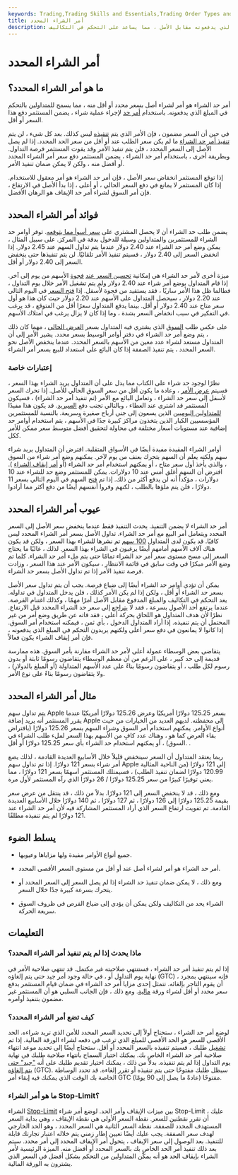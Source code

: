 ```yaml
---
keywords: Trading,Trading Skills and Essentials,Trading Order Types and Processes,Trading Skills,Trading Orders
title: أمر الشراء المحدد
description: أمر حد الشراء هو أمر لشراء أصل بسعر محدد أو أقل منه. يسمح الأمر للمتداولين بالتحكم في المبلغ الذي يدفعونه مقابل الأصل ، مما يساعد على التحكم في التكاليف.
---
```


# أمر الشراء المحدد
## ما هو أمر الشراء المحدد؟

أمر حد الشراء هو أمر لشراء أصل بسعر محدد أو أقل منه ، مما يسمح للمتداولين بالتحكم في المبلغ الذي يدفعونه. باستخدام [أمر حد](/limitorder) لإجراء عملية شراء ، يضمن المستثمر دفع هذا السعر أو أقل.

في حين أن السعر مضمون ، فإن الأمر الذي يتم [تنفيذه](/fill) ليس كذلك. بعد كل شيء ، لن يتم [تنفيذ أمر حد الشراء](/execution) ما لم يكن سعر الطلب عند أو أقل من سعر الحد المحدد. إذا لم يصل الأصل إلى السعر المحدد ، فلن يتم تنفيذ الأمر وقد يفوت المستثمر فرصة التداول. وبطريقة أخرى ، باستخدام أمر حد الشراء ، يضمن المستثمر دفع سعر أمر الشراء المحدد أو أفضل منه ، ولكن لا يمكن ضمان تنفيذ الأمر.

إذا توقع المستثمر انخفاض سعر الأصل ، فإن أمر حد الشراء هو أمر معقول للاستخدام. إذا كان المستثمر لا يمانع في دفع السعر الحالي ، أو أعلى ، إذا بدأ الأصل في الارتفاع ، فإن أمر السوق لشراء أمر حد الإيقاف هو الرهان الأفضل.

## فوائد أمر الشراء المحدد

يضمن طلب حد الشراء أن لا يحصل المشتري على [سعر أسوأ مما يتوقعه](/slippage). توفر أوامر حد الشراء للمستثمرين والمتداولين وسيلة للدخول بدقة في المركز. على سبيل المثال ، يمكن وضع أمر حد الشراء عند 2.40 دولار عندما يتم تداول السهم عند 2.45 دولار. إذا انخفض السعر إلى 2.40 دولار ، فسيتم تنفيذ الأمر تلقائيًا. لن يتم تنفيذها حتى ينخفض السعر إلى 2.40 دولار أو أقل.

ميزة أخرى لأمر حد الشراء هي إمكانية [تحسين السعر عند](/priceimprovement) [فجوة](/gap) الأسهم من يوم إلى آخر. إذا قام المتداول بوضع أمر شراء عند 2.40 دولار ولم يتم تشغيل الأمر خلال يوم التداول ، فطالما ظل هذا الأمر ساريًا ، فقد يستفيد من فجوة لأسفل. إذا [فتح السعر](/openingprice) في اليوم التالي عند 2.20 دولار ، سيحصل المتداول على الأسهم عند 2.20 دولار حيث كان هذا هو أول سعر متاح عند 2.40 دولار أو أقل. بينما يدفع المتداول سعرًا أقل من المتوقع ، قد يرغب في التفكير في سبب انخفاض السعر بشدة ، وما إذا كان لا يزال يرغب في امتلاك الأسهم.

على عكس طلب [السوق](/marketorder) الذي يشتري فيه المتداول بسعر [العرض الحالي](/ask) ، مهما كان ذلك ، يتم وضع أمر حد الشراء في دفتر أوامر الوسيط بسعر محدد. يشير الأمر إلى أن المتداول مستعد لشراء عدد معين من الأسهم بالسعر المحدد. عندما ينخفض الأصل نحو السعر المحدد ، يتم تنفيذ الصفقة إذا كان البائع على استعداد للبيع بسعر أمر الشراء.

### إعتبارات خاصة

نظرًا لوجود حد شراء على الكتاب مما يدل على أن المتداول يريد الشراء بهذا السعر ، فسيتم [عرض الأمر](/bid) ، وعادة ما يكون أقل من سعر السوق الحالي للأصل. إذا تحرك السعر لأسفل إلى سعر حد الشراء ، وتعامل البائع مع الأمر (تم تنفيذ أمر حد الشراء) ، فسيكون المستثمر قد اشترى عند العطاء ، وبالتالي تجنب دفع [السبريد](/bid-askspread). قد يكون هذا مفيدًا [للمتداولين اليوميين](/daytrader) الذين يسعون إلى جني أرباح صغيرة وسريعة. بالنسبة للمستثمرين المؤسسيين الكبار الذين يتخذون مراكز كبيرة جدًا في الأسهم ، يتم استخدام أوامر حد إضافية عند مستويات أسعار مختلفة في محاولة لتحقيق أفضل متوسط سعر ممكن للأمر ككل.

أوامر الشراء المقيدة مفيدة أيضًا في الأسواق المتقلبة. افترض أن المتداول يريد شراء سهم ولكنه يعلم أن السهم يتحرك بعنف من يوم لآخر. يمكنهم وضع أمر شراء من السوق ، والذي يأخذ أول سعر متاح ، أو يمكنهم استخدام أمر حد الشراء (أو [أمر إيقاف الشراء](/stoporder) ). افترض أن السهم أغلق أمس عند 10 دولارات. يمكن للمستثمر وضع حد للشراء عند 10 دولارات ، مؤكداً أنه لن يدفع أكثر من ذلك. إذا تم [فتح](/openingprice) السهم في اليوم التالي بسعر 11 دولارًا ، فلن يتم ملؤها بالطلب ، لكنهم وفروا أنفسهم أيضًا من دفع أكثر مما أرادوا.

## عيوب أمر الشراء المحدد

أمر حد الشراء لا يضمن التنفيذ. يحدث التنفيذ فقط عندما ينخفض سعر الأصل إلى السعر المحدد ويتعامل أمر البيع مع أمر حد الشراء. تداول الأصل بسعر أمر الشراء المحدد ليس كافيًا. قد يكون لدى المتداول [100 سهم](/boardlot) تم نشرها للشراء بهذا السعر ، ولكن قد يكون هناك آلاف الأسهم أمامهم أيضًا يرغبون في الشراء بهذا السعر. لذلك ، غالبًا ما يحتاج السعر إلى مسح مستوى سعر أمر حد الشراء تمامًا حتى يتم ملء أمر حد الشراء. كلما تم وضع الأمر مبكرًا في وقت سابق في قائمة الانتظار ، سيكون الأمر عند هذا السعر ، وزادت فرصة تنفيذ الأمر إذا تم تداول الأصل بسعر حد الشراء.

يمكن أن تؤدي أوامر حد الشراء أيضًا إلى ضياع فرصة. يجب أن يتم تداول سعر الأصل بسعر حد الشراء أو أقل ، ولكن إذا لم يكن الأمر كذلك ، فلن يدخل المتداول في تداوله. يعد التحكم في التكاليف والمبلغ المدفوع مقابل الأصل أمرًا مهمًا ، وكذلك اغتنام الفرصة. عندما يرتفع أحد الأصول بسرعة ، فقد لا [يتراجع](/pullback) إلى سعر حد الشراء المحدد قبل الارتفاع. نظرًا لأن هدف المتداول هو اللحاق بحركة أعلى ، فقد فاته عن طريق وضع أمر من غير المحتمل أن يتم تنفيذه. إذا أراد المتداول الدخول ، بأي ثمن ، فيمكنه استخدام أمر السوق. إذا كانوا لا يمانعون في دفع سعر أعلى ولكنهم يريدون التحكم في المبلغ الذي يدفعونه ، فإن أمر إيقاف الشراء يكون فعالاً.

يتقاضى بعض الوسطاء عمولة أعلى لأمر حد الشراء مقارنة بأمر السوق. هذه ممارسة قديمة إلى حد كبير ، على الرغم من أن معظم الوسطاء يتقاضون رسومًا ثابتة أو بدون رسوم لكل طلب ، أو يتقاضون رسومًا بناءً على عدد الأسهم المتداولة (أو المبلغ بالدولار) ، ولا يتقاضون رسومًا بناءً على نوع الأمر.

## مثال أمر الشراء المحدد

يتم تداول سهم Apple بسعر 125.25 دولارًا أمريكيًا وعرض 125.26 دولارًا أمريكيًا عندما يقرر المستثمر أنه يريد إضافة Apple إلى محفظته. لديهم العديد من الخيارات من حيث أنواع الأوامر. يمكنهم استخدام أمر السوق وشراء السهم بسعر 125.26 دولارًا (بافتراض بقاء العرض كما هو ، وهناك عدد كافٍ من الأسهم بهذا السعر لملء طلب الشراء في السوق) ، أو يمكنهم استخدام حد الشراء بأي سعر 125.25 دولارًا أو أقل. .

ربما يعتقد المتداول أن السعر سينخفض قليلاً خلال الأسابيع العديدة القادمة ، لذلك يضع أمر شراء بسعر 121 دولارًا. إذا تم تداول سهم Apple إلى 121 دولارًا (من الناحية المثالية 120.99 دولارًا لضمان تنفيذ الطلب) ، فسيمتلك المستثمر أسهمًا بسعر 121 دولارًا ، مما يعني توفيرًا كبيرًا من سعر 125.25 دولارًا / 26 دولارًا الذي رآه المستثمر لأول مرة.

ومع ذلك ، قد لا ينخفض السعر إلى 121 دولارًا. بدلاً من ذلك ، قد ينتقل من عرض سعر بقيمة 125.25 دولارًا إلى 126 دولارًا ، ثم 127 دولارًا ، ثم 140 دولارًا خلال الأسابيع العديدة القادمة. تم تفويت ارتفاع السعر الذي أراد المستثمر المشاركة فيه لأن أمر حد الشراء عند 121 دولارًا لم يتم تنفيذه مطلقًا.

## يسلط الضوء

- جميع أنواع الأوامر مفيدة ولها مزاياها وعيوبها.

- أمر حد الشراء هو أمر لشراء أصل عند أو أقل من مستوى السعر الأقصى المحدد.

- ومع ذلك ، لا يمكن ضمان تنفيذ حد الشراء إذا لم يصل السعر إلى السعر المحدد أو يتحرك بسرعة كبيرة جدًا خلال السعر.

- الشراء يحد من التكاليف ولكن يمكن أن يؤدي إلى ضياع الفرص في ظروف السوق سريعة الحركة.

## التعليمات

### ماذا يحدث إذا لم يتم تنفيذ أمر الشراء المحدد؟

إذا لم يتم تنفيذ أمر حد الشراء ، فستنتهي صلاحيته غير مكتمل. قد تنتهي صلاحية الأمر في نهاية يوم التداول أو ، في حالة وجود أمر جيد حتى يتم إلغاؤه (GTC) ، فإنه سينتهي بمجرد أن يقوم التاجر بإلغائه. تتمثل إحدى مزايا أمر حد الشراء في ضمان قيام المستثمر بدفع سعر محدد أو أقل لشراء ورقة [مالية](/security). ومع ذلك ، فإن الجانب السلبي هو أن المستثمر غير مضمون بتنفيذ أوامره.

### كيف تضع أمر الشراء المحدد؟

لوضع أمر حد الشراء ، ستحتاج أولاً إلى تحديد السعر المحدد للأمن الذي تريد شراءه. الحد الأقصى للسعر هو الحد الأقصى للمبلغ الذي ترغب في دفعه لشراء الورقة المالية. إذا تم [تشغيل](/trade-trigger) طلبك ، فسيتم تنفيذه بالسعر المحدد أو أقل. ستحتاج أيضًا إلى تحديد موعد انتهاء صلاحية أمر حد الشراء الخاص بك. يمكنك اختيار السماح بانتهاء صلاحية طلبك في نهاية يوم التداول إذا لم يتم تنفيذه. بدلاً من ذلك ، يمكنك اختيار تقديم طلبك على أنه ["جيد" حتى يتم إلغاؤه](/gtc) (GTC). سيظل طلبك مفتوحًا حتى يتم تنفيذه أو تقرر إلغاءه. قد تحدد الوساطة الخاصة بك الوقت الذي يمكنك فيه إبقاء أمر GTC مفتوحًا (عادةً ما يصل إلى 90 يومًا).

### ما هو أمر الشراء Stop-Limit؟

الشراء [Stop-Limit](/stop-limitorder) بين ميزات الإيقاف وأمر الحد. لوضع أمر شراء Stop-Limit ، عليك أن تقرر نقطتين للسعر. نقطة السعر الأولى هي نقطة الإيقاف ، وهي بداية السعر المستهدف المحدد للصفقة. نقطة السعر الثانية هي السعر المحدد ، وهو الحد الخارجي لهدف سعر الصفقة. يجب عليك أيضًا تعيين إطار زمني يتم خلاله اعتبار تجارتك قابلة للتنفيذ. بعد الوصول إلى سعر الإيقاف ، يتحول أمر الإيقاف المحدد إلى أمر محدد. سيتم بعد ذلك تنفيذ أمر الحد الخاص بك بالسعر المحدد أو أفضل منه. الميزة الرئيسية لأمر الشراء بإيقاف الحد هو أنه يمكّن المتداولين من التحكم بشكل أفضل في السعر الذي يشترون به الورقة المالية.

